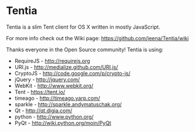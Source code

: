 Tentia
=======

Tentia is a slim Tent client for OS X written in mostly JavaScript.

For more info check out the Wiki page: https://github.com/jeena/Tentia/wiki


Thanks everyone in the Open Source community! Tentia is using:

- RequireJS - http://requirejs.org
- URI.js - http://medialize.github.com/URI.js/
- CryptoJS - http://code.google.com/p/crypto-js/
- jQuery - http://jquery.com/
- WebKit - http://www.webkit.org/
- Tent - https://tent.io/
- timeago - http://timeago.yarp.com/
- sparkle - http://sparkle.andymatuschak.org/
- Qt - http://qt.digia.com/
- python - http://www.python.org/
- PyQt - http://wiki.python.org/moin/PyQt
